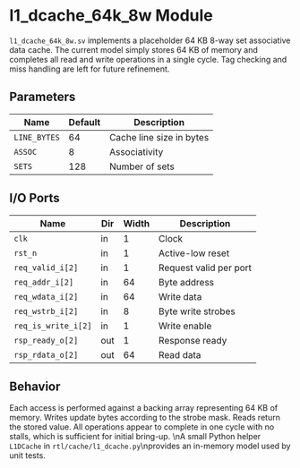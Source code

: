 # l1_dcache_64k_8w Module

`l1_dcache_64k_8w.sv` implements a placeholder 64&nbsp;KB 8-way set associative
data cache. The current model simply stores 64&nbsp;KB of memory and completes
all read and write operations in a single cycle. Tag checking and miss handling
are left for future refinement.

## Parameters

| Name | Default | Description |
|------|---------|-------------|
| `LINE_BYTES` | 64 | Cache line size in bytes |
| `ASSOC` | 8 | Associativity |
| `SETS` | 128 | Number of sets |

## I/O Ports

| Name | Dir | Width | Description |
|------|-----|-------|-------------|
| `clk` | in | 1 | Clock |
| `rst_n` | in | 1 | Active-low reset |
| `req_valid_i[2]` | in | 1 | Request valid per port |
| `req_addr_i[2]` | in | 64 | Byte address |
| `req_wdata_i[2]` | in | 64 | Write data |
| `req_wstrb_i[2]` | in | 8 | Byte write strobes |
| `req_is_write_i[2]` | in | 1 | Write enable |
| `rsp_ready_o[2]` | out | 1 | Response ready |
| `rsp_rdata_o[2]` | out | 64 | Read data |

## Behavior

Each access is performed against a backing array representing 64&nbsp;KB of
memory. Writes update bytes according to the strobe mask. Reads return the
stored value. All operations appear to complete in one cycle with no stalls,
which is sufficient for initial bring-up.
\nA small Python helper `L1DCache` in `rtl/cache/l1_dcache.py`\nprovides an in-memory model used by unit tests.
